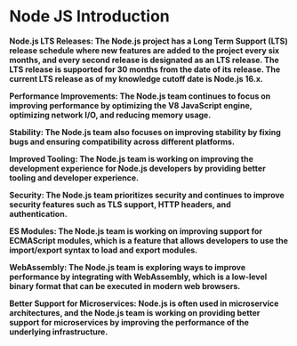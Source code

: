 # Node JS Introduction

**Node.js LTS Releases: The Node.js project has a Long Term Support (LTS) release schedule where new features are added to the project every six months, and every second release is designated as an LTS release. The LTS release is supported for 30 months from the date of its release. The current LTS release as of my knowledge cutoff date is Node.js 16.x.**

**Performance Improvements: The Node.js team continues to focus on improving performance by optimizing the V8 JavaScript engine, optimizing network I/O, and reducing memory usage.**

**Stability: The Node.js team also focuses on improving stability by fixing bugs and ensuring compatibility across different platforms.**

**Improved Tooling: The Node.js team is working on improving the development experience for Node.js developers by providing better tooling and developer experience.**

**Security: The Node.js team prioritizes security and continues to improve security features such as TLS support, HTTP headers, and authentication.**

**ES Modules: The Node.js team is working on improving support for ECMAScript modules, which is a feature that allows developers to use the import/export syntax to load and export modules.**

**WebAssembly: The Node.js team is exploring ways to improve performance by integrating with WebAssembly, which is a low-level binary format that can be executed in modern web browsers.**

**Better Support for Microservices: Node.js is often used in microservice architectures, and the Node.js team is working on providing better support for microservices by improving the performance of the underlying infrastructure.**


